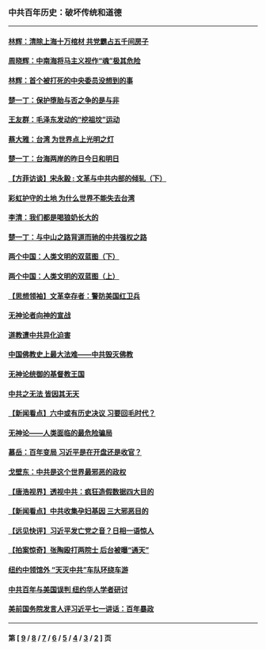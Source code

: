 ### 中共百年历史：破坏传统和道德
---
#### [林辉：清除上海十万棺材 共党霸占五千间房子](../../pages/nf1176114/n14033735.md?08300430) 
#### [周晓辉：中南海将马主义视作“魂”极其危险](../../pages/nf1176114/n14026892.md?08300430) 
#### [林辉：首个被打死的中央委员没想到的事](../../pages/nf1176114/n13987400.md?08300430) 
#### [楚一丁：保护堕胎与否之争的是与非](../../pages/nf1176114/n13815642.md?08300430) 
#### [王友群：毛泽东发动的“挖祖坟”运动](../../pages/nf1176114/n13723639.md?08300430) 
#### [蔡大雅：台湾 为世界点上光明之灯](../../pages/nf1176114/n13531530.md?08300430) 
#### [楚一丁：台海两岸的昨日今日和明日](../../pages/nf1176114/n13531468.md?08300430) 
#### [【方菲访谈】宋永毅 : 文革与中共内部的倾轧（下）](../../pages/nf1176114/n13486836.md?08300430) 
#### [彩虹护守的土地 为什么世界不能失去台湾](../../pages/nf1176114/n13476849.md?08300430) 
#### [李清：我们都是喝狼奶长大的](../../pages/nf1176114/n13471478.md?08300430) 
#### [楚一丁：与中山之路背道而驰的中共强权之路](../../pages/nf1176114/n13437270.md?08300430) 
#### [两个中国：人类文明的双蓝图（下）](../../pages/nf1176114/n13423132.md?08300430) 
#### [两个中国：人类文明的双蓝图（上）](../../pages/nf1176114/n13422687.md?08300430) 
#### [【思想领袖】文革幸存者：警防美国红卫兵](../../pages/nf1176114/n13339289.md?08300430) 
#### [无神论者向神的宣战](../../pages/nf1176114/n13281535.md?08300430) 
#### [道教遭中共异化迫害](../../pages/nf1176114/n13281463.md?08300430) 
#### [中国佛教史上最大法难——中共毁灭佛教](../../pages/nf1176114/n13281397.md?08300430) 
#### [无神论统御的基督教王国](../../pages/nf1176114/n13281280.md?08300430) 
#### [中共之无法 皆因其无天](../../pages/nf1176114/n13281088.md?08300430) 
#### [【新闻看点】六中或有历史决议 习要回毛时代？](../../pages/nf1176114/n13222895.md?08300430) 
#### [无神论——人类面临的最危险骗局](../../pages/nf1176114/n13196137.md?08300430) 
#### [慕岳：百年变局 习近平是在开盘还是收官？](../../pages/nf1176114/n13206516.md?08300430) 
#### [戈壁东：中共是这个世界最邪恶的政权](../../pages/nf1176114/n13085641.md?08300430) 
#### [【唐浩视界】透视中共：疯狂造假数据四大目的](../../pages/nf1176114/n13080590.md?08300430) 
#### [【新闻看点】中共收集孕妇基因 三大邪恶目的](../../pages/nf1176114/n13077182.md?08300430) 
#### [【远见快评】习近平发亡党之音？日相一语惊人](../../pages/nf1176114/n13074809.md?08300430) 
#### [【拍案惊奇】张陶殴打两院士 后台被曝“通天”](../../pages/nf1176114/n13070496.md?08300430) 
#### [纽约中领馆外 “天灭中共”车队环绕车游](../../pages/nf1176114/n13070693.md?08300430) 
#### [中共百年与美国误判 纽约华人学者研讨](../../pages/nf1176114/n13067969.md?08300430) 
#### [美前国务院发言人评习近平七一讲话：百年暴政](../../pages/nf1176114/n13066986.md?08300430) 

---
#### 第 [ [9](./9.md?08300430) / [8](./8.md?08300430) / [7](./7.md?08300430) / [6](./6.md?08300430) / [5](./5.md?08300430) / [4](./4.md?08300430) / [3](./3.md?08300430) / [2](./2.md?08300430) ] 页
